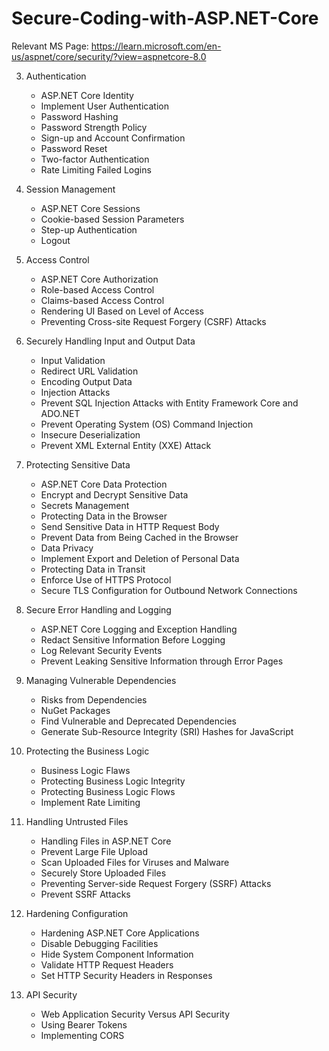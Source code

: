 # Secure-Coding-with-ASP.NET-Core
Relevant MS Page:
https://learn.microsoft.com/en-us/aspnet/core/security/?view=aspnetcore-8.0

3. Authentication
   - ASP.NET Core Identity
   - Implement User Authentication
   - Password Hashing
   - Password Strength Policy
   - Sign-up and Account Confirmation
   - Password Reset
   - Two-factor Authentication
   - Rate Limiting Failed Logins

4. Session Management
   - ASP.NET Core Sessions
   - Cookie-based Session Parameters
   - Step-up Authentication
   - Logout

5. Access Control
   - ASP.NET Core Authorization
   - Role-based Access Control
   - Claims-based Access Control
   - Rendering UI Based on Level of Access
   - Preventing Cross-site Request Forgery (CSRF) Attacks

6. Securely Handling Input and Output Data
   - Input Validation
   - Redirect URL Validation
   - Encoding Output Data
   - Injection Attacks
   - Prevent SQL Injection Attacks with Entity Framework Core and ADO.NET
   - Prevent Operating System (OS) Command Injection
   - Insecure Deserialization
   - Prevent XML External Entity (XXE) Attack

7. Protecting Sensitive Data
   - ASP.NET Core Data Protection
   - Encrypt and Decrypt Sensitive Data
   - Secrets Management
   - Protecting Data in the Browser
   - Send Sensitive Data in HTTP Request Body
   - Prevent Data from Being Cached in the Browser
   - Data Privacy
   - Implement Export and Deletion of Personal Data
   - Protecting Data in Transit
   - Enforce Use of HTTPS Protocol
   - Secure TLS Configuration for Outbound Network Connections

8. Secure Error Handling and Logging
   - ASP.NET Core Logging and Exception Handling
   - Redact Sensitive Information Before Logging
   - Log Relevant Security Events
   - Prevent Leaking Sensitive Information through Error Pages

9. Managing Vulnerable Dependencies
   - Risks from Dependencies
   - NuGet Packages
   - Find Vulnerable and Deprecated Dependencies
   - Generate Sub-Resource Integrity (SRI) Hashes for JavaScript

10. Protecting the Business Logic
    - Business Logic Flaws
    - Protecting Business Logic Integrity
    - Protecting Business Logic Flows
    - Implement Rate Limiting

11. Handling Untrusted Files
    - Handling Files in ASP.NET Core
    - Prevent Large File Upload
    - Scan Uploaded Files for Viruses and Malware
    - Securely Store Uploaded Files
    - Preventing Server-side Request Forgery (SSRF) Attacks
    - Prevent SSRF Attacks

12. Hardening Configuration
    - Hardening ASP.NET Core Applications
    - Disable Debugging Facilities
    - Hide System Component Information
    - Validate HTTP Request Headers
    - Set HTTP Security Headers in Responses

13. API Security
    - Web Application Security Versus API Security
    - Using Bearer Tokens
    - Implementing CORS
